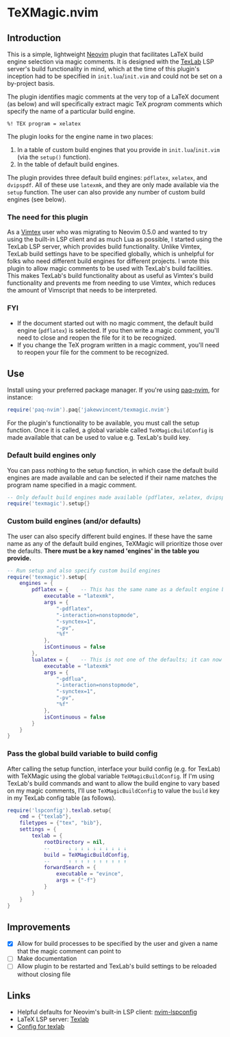 # TeXMagic.nvim

## Introduction

This is a simple, lightweight [Neovim](https://neovim.io) plugin that facilitates LaTeX build engine selection via magic comments. It is designed with the [TexLab](https://https://github.com/latex-lsp/texlab) LSP server's build functionality in mind, which at the time of this plugin's inception had to be specified in `init.lua`/`init.vim` and could not be set on a by-project basis.

The plugin identifies magic comments at the very top of a LaTeX document (as below) and will specifically extract magic TeX *program* comments which specify the name of a particular build engine.

```
%! TEX program = xelatex
```
The plugin looks for the engine name in two places:

1. In a table of custom build engines that you provide in `init.lua`/`init.vim` (via the `setup()` function).
2. In the table of default build engines.

The plugin provides three default build engines: `pdflatex`, `xelatex`, and `dvipspdf`. All of these use `latexmk`, and they are only made available via the `setup` function. The user can also provide any number of custom build engines (see below).

### The need for this plugin
As a [Vimtex](https://github.com/lervag/vimtex) user who was migrating to Neovim 0.5.0 and wanted to try using the built-in LSP client and as much Lua as possible, I started using the TexLab LSP server, which provides build functionality. Unlike Vimtex, TexLab build settings have to be specified globally, which is unhelpful for folks who need different build engines for different projects. I wrote this plugin to allow magic comments to be used with TexLab's build facilities. This makes TexLab's build functionality about as useful as Vimtex's build functionality and prevents me from needing to use Vimtex, which reduces the amount of Vimscript that needs to be interpreted.

### FYI
* If the document started out with no magic comment, the default build engine (`pdflatex`) is selected. If you then write a magic comment, you'll need to close and reopen the file for it to be recognized.
* If you change the TeX program written in a magic comment, you'll need to reopen your file for the comment to be recognized.

## Use
Install using your preferred package manager. If you're using [paq-nvim](https://github.com/savq/paq-nvim), for instance:

```lua
require('paq-nvim').paq{'jakewvincent/texmagic.nvim'}
```

For the plugin's functionality to be available, you must call the setup function. Once it is called, a global variable called `TeXMagicBuildConfig` is made available that can be used to value e.g. TexLab's build key.


### Default build engines only

You can pass nothing to the setup function, in which case the default build engines are made available and can be selected if their name matches the program name specified in a magic comment.

```lua
-- Only default build engines made available (pdflatex, xelatex, dvipspdf)
require('texmagic').setup{}
```

### Custom build engines (and/or defaults)

The user can also specify different build engines. If these have the same name as any of the default build engines, TeXMagic will prioritize those over the defaults. **There must be a key named 'engines' in the table you provide.**

```lua
-- Run setup and also specify custom build engines
require('texmagic').setup{
    engines = {
        pdflatex = {    -- This has the same name as a default engine but will be preferred
            executable = "latexmk",
            args = {
                "-pdflatex",
                "-interaction=nonstopmode",
                "-synctex=1",
                "-pv",
                "%f"
            },
            isContinuous = false
        },
        lualatex = {    -- This is not one of the defaults; it can now be called via magic comment
            executable = "latexmk"
            args = {
                "-pdflua",
                "-interaction=nonstopmode",
                "-synctex=1",
                "-pv",
                "%f"
            },
            isContinuous = false
        }
    }
}
```

### Pass the global build variable to build config

After calling the setup function, interface your build config (e.g. for TexLab) with TeXMagic using the global variable `TeXMagicBuildConfig`. If I'm using TexLab's build commands and want to allow the build engine to vary based on my magic comments, I'll use `TeXMagicBuildConfig` to value the `build` key in my TexLab config table (as follows).

```lua
require('lspconfig').texlab.setup{
    cmd = {"texlab"},
    filetypes = {"tex", "bib"},
    settings = {
        texlab = {
            rootDirectory = nil,
            --      ↓ ↓ ↓ ↓ ↓ ↓ ↓ ↓ ↓ ↓
            build = TeXMagicBuildConfig,
            --      ↑ ↑ ↑ ↑ ↑ ↑ ↑ ↑ ↑ ↑
            forwardSearch = {
                executable = "evince",
                args = {"-f"}
            }
        }
    }
}
```

## Improvements
- [X] Allow for build processes to be specified by the user and given a name that the magic comment can point to
- [ ] Make documentation
- [ ] Allow plugin to be restarted and TexLab's build settings to be reloaded without closing file

## Links
* Helpful defaults for Neovim's built-in LSP client: [nvim-lspconfig](https://github.com/neovim/nvim-lspconfig)
* LaTeX LSP server: [Texlab](https://github.com/latex-lsp/texlab)
* [Config for texlab](https://github.com/neovim/nvim-lspconfig/blob/)
